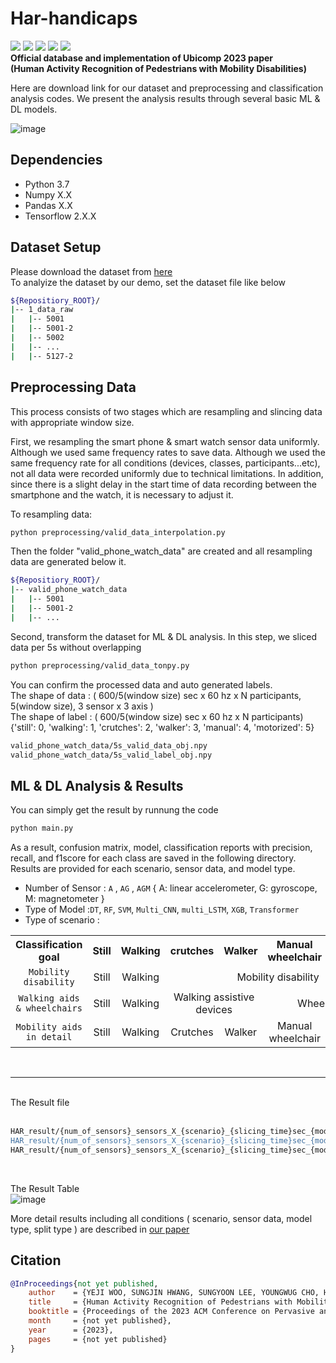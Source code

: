 # Har-handicaps
<img src="https://img.shields.io/badge/Python-blue?logo=Python&logoColor=white"/> <img src="https://img.shields.io/badge/Zenodo-FF9E0F"/> <img src="https://img.shields.io/github/languages/code-size/beygee/survive"/> <img src="https://img.shields.io/badge/Smart Phone-green"/> <img src="https://img.shields.io/badge/Smart Watch-yellow"/>  
**Official database and implementation of Ubicomp 2023 paper  
(Human Activity Recognition of Pedestrians with Mobility Disabilities)**

Here are download link for our dataset and  preprocessing and classification analysis codes.
We present the analysis results through several basic ML & DL models.

![image](https://github.com/HYU-HCI/Har-handicaps/assets/133187195/4f383033-d6cb-4289-a93d-09aed0fe08b7)


## Dependencies
- Python 3.7
- Numpy X.X
- Pandas X.X
- Tensorflow 2.X.X

## Dataset Setup

Please download the dataset from [here](https://127.0.0.1)  
To analyize the dataset by our demo, set the dataset file like below
```bash
${Repositiory_ROOT}/
|-- 1_data_raw
|   |-- 5001
|   |-- 5001-2
|   |-- 5002
|   |-- ...
|   |-- 5127-2
```

## Preprocessing Data
This process consists of two stages which are resampling and slincing data with appropriate window size.

First, we resampling the smart phone & smart watch sensor data uniformly. Although we used same frequency rates to save data.
Although we used the same frequency rate for all conditions (devices, classes, participants...etc), not all data were recorded uniformly due to technical limitations.
In addition, since there is a slight delay in the start time of data recording between the smartphone and the watch, it is necessary to adjust it.

To resampling data:

```bash
python preprocessing/valid_data_interpolation.py
```

Then the folder "valid_phone_watch_data" are created and all resampling data are generated below it. 
```bash
${Repositiory_ROOT}/
|-- valid_phone_watch_data
|   |-- 5001
|   |-- 5001-2
|   |-- ...
```

Second, transform the dataset for ML & DL analysis. In this step, we sliced data per 5s without overlapping  

```bash
python preprocessing/valid_data_tonpy.py
```

You can confirm the processed data and auto generated labels.  
The shape of data : ( 600/5(window size) sec x 60 hz x N participants, 5(window size), 3 sensor x 3 axis )  
The shape of label : ( 600/5(window size) sec x 60 hz x N participants) {'still': 0, 'walking': 1, 'crutches': 2, 'walker': 3, 'manual': 4, 'motorized': 5}  

```bash
valid_phone_watch_data/5s_valid_data_obj.npy
valid_phone_watch_data/5s_valid_label_obj.npy
```

## ML & DL Analysis & Results
You can simply get the result by runnung the code 

```bash
python main.py
```

As a result, confusion matrix, model, classification reports with precision, recall, and f1score for each class are saved in the following directory.
Results are provided for each scenario, sensor data, and model type.

* Number of Sensor : `A` , `AG` , `AGM`  { A: linear accelerometer, G: gyroscope, M: magnetometer }  
* Type of Model :`DT`, `RF`, `SVM`, `Multi_CNN`, `multi_LSTM`, `XGB`, `Transformer`  
* Type of scenario :  

<table style="text-align:center" width="900" >
  <tr style>
    <th width="300">Classification goal</th>
    <th width="100">Still</th>
    <th width="100">Walking</th>
    <th width="100">crutches</th>
    <th width="100">Walker</th>
    <th width="100">Manual wheelchair</th>
    <th width="100">Electric wheelchair</th>
  </tr>
   <tr style="text-align:center">
    <td><code>Mobility disability</code></td>
    <td>Still</td>
    <td>Walking</td>
    <td colspan="4">Mobility disability</td>
  </tr>
  <tr style="text-align:center">
    <td><code>Walking aids & wheelchairs</code></td>
    <td>Still</td>
    <td>Walking</td>
    <td colspan="2">Walking assistive devices</td>
    <td colspan="2">Wheelchairs</td>
  </tr>
   <tr style="text-align:center">
    <td><code>Mobility aids in detail</code></td>
    <td>Still</td>
    <td>Walking</td>
    <td>Crutches</td>
    <td>Walker</td>
    <td>Manual wheelchair</td>
    <td>Electric wheelchair</td>
  </tr>
</table>
  
<br/>

***  
<br/>  
The Result file  
<br/>
<br/>

```bash
HAR_result/{num_of_sensors}_sensors_X_{scenario}_{slicing_time}sec_{model_type}_{split}_result-{fold}.txt" // classification_reports
HAR_result/{num_of_sensors}_sensors_X_{scenario}_{slicing_time}sec_{model_type}_{split}.t" // model
HAR_result/{num_of_sensors}_sensors_X_{scenario}_{slicing_time}sec_{model_type}_{split}_model-{fold}.png" // confusion matrix
```

<br/>

The Result Table  
 ![image](https://github.com/HYU-HCI/Har-handicaps/assets/133187195/818e6f74-4dec-4fff-93ef-81bf4eda2a68)  
  
 
More detail results including all conditions ( scenario, sensor data, model type, split type ) are described in [our paper](https://127.0.0.1)  


## Citation

```BibTeX
@InProceedings{not yet published,
    author    = {YEJI WOO, SUNGJIN HWANG, SUNGYOON LEE, YOUNGWUG CHO, HANSUNG KIM, JAEHYUK CHA, KWANGUK (KENNY) KIM*},
    title     = {Human Activity Recognition of Pedestrians with Mobility Disabilities},
    booktitle = {Proceedings of the 2023 ACM Conference on Pervasive and Ubiquitous Computing (Ubicomp)},
    month     = {not yet published},
    year      = {2023},
    pages     = {not yet published}
}
```

